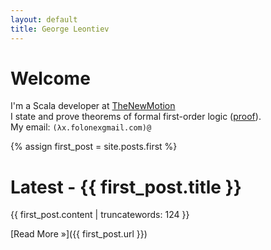 ```yaml
---
layout: default
title: George Leontiev
---
```



# Welcome #

I'm a Scala developer at <a href="http://thenewmotion.com/">TheNewMotion</a><br />
I state and prove theorems of formal first-order logic ([proof](http://en.wikipedia.org/wiki/Curry%E2%80%93Howard_correspondence)).<br />
My email: `(λx.folonexgmail.com)@`

{% assign first_post = site.posts.first %}

# Latest - {{ first_post.title }} #

{{ first_post.content | truncatewords: 124 }}


[Read More &raquo;]({{ first_post.url }})





